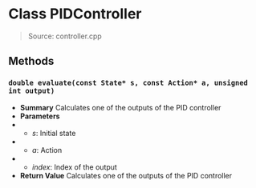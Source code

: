 # Class PIDController
> Source: controller.cpp
## Methods
### ``double evaluate(const State* s, const Action* a, unsigned int output)``
* **Summary**
  Calculates one of the outputs of the PID controller
* **Parameters**
* * _s_: Initial state
* * _a_: Action
* * _index_: Index of the output
* **Return Value**
  Calculates one of the outputs of the PID controller
